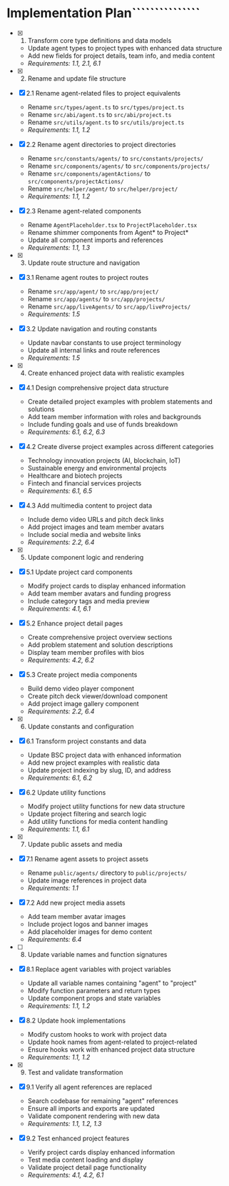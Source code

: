 # Implementation Plan```````````````

- [x] 1. Transform core type definitions and data models
  - Update agent types to project types with enhanced data structure
  - Add new fields for project details, team info, and media content
  - _Requirements: 1.1, 2.1, 6.1_

- [x] 2. Rename and update file structure
- [x] 2.1 Rename agent-related files to project equivalents
  - Rename `src/types/agent.ts` to `src/types/project.ts`
  - Rename `src/abi/agent.ts` to `src/abi/project.ts`
  - Rename `src/utils/agent.ts` to `src/utils/project.ts`
  - _Requirements: 1.1, 1.2_

- [x] 2.2 Rename agent directories to project directories
  - Rename `src/constants/agents/` to `src/constants/projects/`
  - Rename `src/components/agents/` to `src/components/projects/`
  - Rename `src/components/agentActions/` to `src/components/projectActions/`
  - Rename `src/helper/agent/` to `src/helper/project/`
  - _Requirements: 1.1, 1.2_

- [x] 2.3 Rename agent-related components
  - Rename `AgentPlaceholder.tsx` to `ProjectPlaceholder.tsx`
  - Rename shimmer components from Agent* to Project*
  - Update all component imports and references
  - _Requirements: 1.1, 1.3_

- [x] 3. Update route structure and navigation
- [x] 3.1 Rename agent routes to project routes
  - Rename `src/app/agent/` to `src/app/project/`
  - Rename `src/app/agents/` to `src/app/projects/`
  - Rename `src/app/liveAgents/` to `src/app/liveProjects/`
  - _Requirements: 1.5_

- [x] 3.2 Update navigation and routing constants
  - Update navbar constants to use project terminology
  - Update all internal links and route references
  - _Requirements: 1.5_

- [x] 4. Create enhanced project data with realistic examples
- [x] 4.1 Design comprehensive project data structure
  - Create detailed project examples with problem statements and solutions
  - Add team member information with roles and backgrounds
  - Include funding goals and use of funds breakdown
  - _Requirements: 6.1, 6.2, 6.3_

- [x] 4.2 Create diverse project examples across different categories
  - Technology innovation projects (AI, blockchain, IoT)
  - Sustainable energy and environmental projects
  - Healthcare and biotech projects
  - Fintech and financial services projects
  - _Requirements: 6.1, 6.5_

- [x] 4.3 Add multimedia content to project data
  - Include demo video URLs and pitch deck links
  - Add project images and team member avatars
  - Include social media and website links
  - _Requirements: 2.2, 6.4_

- [x] 5. Update component logic and rendering
- [x] 5.1 Update project card components
  - Modify project cards to display enhanced information
  - Add team member avatars and funding progress
  - Include category tags and media preview
  - _Requirements: 4.1, 6.1_

- [x] 5.2 Enhance project detail pages
  - Create comprehensive project overview sections
  - Add problem statement and solution descriptions
  - Display team member profiles with bios
  - _Requirements: 4.2, 6.2_

- [x] 5.3 Create project media components
  - Build demo video player component
  - Create pitch deck viewer/download component
  - Add project image gallery component
  - _Requirements: 2.2, 6.4_

- [x] 6. Update constants and configuration
- [x] 6.1 Transform project constants and data
  - Update BSC project data with enhanced information
  - Add new project examples with realistic data
  - Update project indexing by slug, ID, and address
  - _Requirements: 6.1, 6.2_

- [x] 6.2 Update utility functions
  - Modify project utility functions for new data structure
  - Update project filtering and search logic
  - Add utility functions for media content handling
  - _Requirements: 1.1, 6.1_

- [x] 7. Update public assets and media
- [x] 7.1 Rename agent assets to project assets
  - Rename `public/agents/` directory to `public/projects/`
  - Update image references in project data
  - _Requirements: 1.1_

- [x] 7.2 Add new project media assets
  - Add team member avatar images
  - Include project logos and banner images
  - Add placeholder images for demo content
  - _Requirements: 6.4_

- [ ] 8. Update variable names and function signatures
- [x] 8.1 Replace agent variables with project variables
  - Update all variable names containing "agent" to "project"
  - Modify function parameters and return types
  - Update component props and state variables
  - _Requirements: 1.1, 1.2_

- [x] 8.2 Update hook implementations
  - Modify custom hooks to work with project data
  - Update hook names from agent-related to project-related
  - Ensure hooks work with enhanced project data structure
  - _Requirements: 1.1, 1.2_

- [x] 9. Test and validate transformation
- [x] 9.1 Verify all agent references are replaced
  - Search codebase for remaining "agent" references
  - Ensure all imports and exports are updated
  - Validate component rendering with new data
  - _Requirements: 1.1, 1.2, 1.3_

- [x] 9.2 Test enhanced project features
  - Verify project cards display enhanced information
  - Test media content loading and display
  - Validate project detail page functionality
  - _Requirements: 4.1, 4.2, 6.1_
